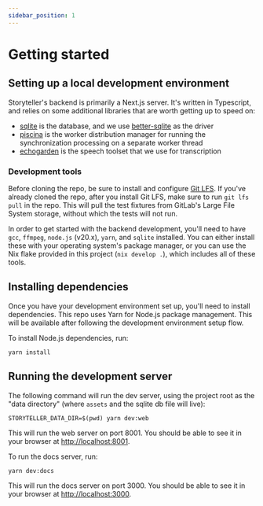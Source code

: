 ```yaml
---
sidebar_position: 1
---
```


# Getting started

## Setting up a local development environment

Storyteller's backend is primarily a Next.js server. It's written in Typescript,
and relies on some additional libraries that are worth getting up to speed on:

- [sqlite](https://www.sqlite.org/) is the database, and we use
  [better-sqlite](https://www.npmjs.com/package/better-sqlite3) as the driver
- [piscina](https://piscinajs.github.io/piscina/) is the worker distribution
  manager for running the synchronization processing on a separate worker thread
- [echogarden](https://github.com/echogarden-project/echogarden) is the speech
  toolset that we use for transcription

### Development tools

Before cloning the repo, be sure to install and configure
[Git LFS](https://git-lfs.com/). If you've already cloned the repo, after you
install Git LFS, make sure to run `git lfs pull` in the repo. This will pull the
test fixtures from GitLab's Large File System storage, without which the tests
will not run.

In order to get started with the backend development, you'll need to have `gcc`,
`ffmpeg`, `node.js` (v20.x), `yarn`, and `sqlite` installed. You can either
install these with your operating system's package manager, or you can use the
Nix flake provided in this project (`nix develop .`), which includes all of
these tools.

## Installing dependencies

Once you have your development environment set up, you'll need to install
dependencies. This repo uses Yarn for Node.js package management. This will be
available after following the development environment setup flow.

To install Node.js dependencies, run:

```shell
yarn install
```

## Running the development server

The following command will run the dev server, using the project root as the
"data directory" (where `assets` and the sqlite db file will live):

```shell
STORYTELLER_DATA_DIR=$(pwd) yarn dev:web
```

This will run the web server on port 8001. You should be able to see it in your
browser at [http://localhost:8001](http://localhost:8001).

To run the docs server, run:

```shell
yarn dev:docs
```

This will run the docs server on port 3000. You should be able to see it in your
browser at [http://localhost:3000](http://localhost:3000).
